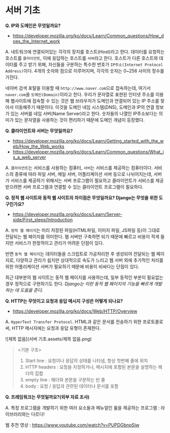 # 서버 기초

**Q. IP와 도메인은 무엇일까요?**

- https://developer.mozilla.org/ko/docs/Learn/Common_questions/How_does_the_Internet_work

A. 네트워크에 연결되어있는 각각의 장치를 호스트(Host)라고 한다. 데이터를 요청하는 호스트를 ```클라이언트```, 이에 응답하는 호스트를 ```서버```라고 한다. 호스트가 다른 호스트와 데이터를 주고 받기 위해, 자신들을 구분하는 특수한 번호가 ```IP주소(Internet Protocol Address)```이다. 4개의 숫자와 점으로 이루어지며, 각각의 숫자는 0~256 사이의 정수를 가진다.

네이버 검색 포탈을 이용할 때 ```http://www.naver.com```으로 접속하는데, 여기서 ```naver.com```을 ```도메인(Domain)```이라고 한다. 우리가 문자열로 표현된 인터넷 주소를 이용해 웹사이트에 접속할 수 있는 것은 웹 브라우저가 도메인과 연결되어 있는 IP 주소를 찾아서 이동해주기 때문이다. 이것을 도메인 네임 시스템(DNS), 도메인과 IP의 연결 정보가 있는 서버를 네임 서버(Name Server)라고 한다. 숫자들의 나열인 IP주소보다는 의미가 있는 문자열을 사용하는 것이 편리하기 때문에 도메인 개념이 등장했다.



**Q. 클라이언트와 서버는 무엇일까요?**

- https://developer.mozilla.org/ko/docs/Learn/Getting_started_with_the_web/How_the_Web_works
- https://developer.mozilla.org/ko/docs/Learn/Common_questions/What_is_a_web_server

A. ```클라이언트```는 서비스를 사용하는 컴퓨터, ```서버```는 서비스를 제공하는 컴퓨터이다. 서비스의 종류에 따라 파일 서버, 메일 서버, 어플리케이션 서버 등으로 나뉘어지는데, 서버가 서비스를 제공하기 위해서는 서버 프로그램이 필요하고 클라이언트가 서비스를 제공받으려면 서버 프로그램과 연결할 수 있는 클라이언트 프로그램이 필요하다.



**Q. 정적 웹 사이트와 동적 웹 사이트의 차이점은 무엇일까요? Django는 무엇을 위한 도구인가요?**

- https://developer.mozilla.org/ko/docs/Learn/Server-side/First_steps/Introduction

A. ```정적 웹 페이지```는 미리 저장된 파일(HTML파일, 이미지 파일, JS파일 등)이 그대로 전달되는 웹 페이지를 의미한다. 웹 서버만 구축하면 되기 때문에 빠르고 비용이 적게 들지만 서비스가 한정적이고 관리가 어려운 단점이 있다.

반면 ```동적 웹 페이지```는 데이터들을 스크립트로 가공처리한 후 생성되어 전달되는 웹 페이지로, 다양하고 관리가 쉽지만 상대적으로 속도가 느리고 웹 서버 외에 추가적인 처리를 위한 어플리케이션 서버가 필요하기 때문에 비용이 비싸다는 단점이 있다.

최근 대부분의 웹 사이트는 동적 웹 페이지를 사용하는데, 일부 동적인 부분이 필요없는 경우 정적으로 구현하기도 한다. *Django는 이런 동적 웹 페이지의 기능을 빠르게 개발하는 데 도움을 준다.*



**Q. HTTP는 무엇이고 요청과 응답 메시지 구성은 어떻게 되나요?**

- https://developer.mozilla.org/ko/docs/Web/HTTP/Overview

A. ```HyperText Transfer Protocol```. HTML과 같은 문서를 전송하기 위한 프로토콜로써, HTTP 메시지에는 요청과 응답 유형이 존재한다.

![제목 없음](서버 기초.assets/제목 없음.png)

> <기본 구조>
>
> 1. Start line : 요청이나 응답의 상태를 나타냄, 항상 첫번째 줄에 위치
> 2. HTTP headers : 요청을 지정하거나, 메시지에 포함된 본문을 설명하는 헤더의 집합
> 3. empty line : 헤더와 본문을 구분하는 빈 줄
> 4. body : 요청 / 응답과 관련된 데이터나 문서를 포함



**Q. 프레임워크는 무엇일까요?(외부 자료 조사)**

A. 특정 프로그램을 개발하기 위한 여러 요소들과 메뉴얼인 룰을 제공하는 프로그램 : 라이브러리와는 다르다!



웹 추천 영상 : https://www.youtube.com/watch?v=PUPDGbnpSjw